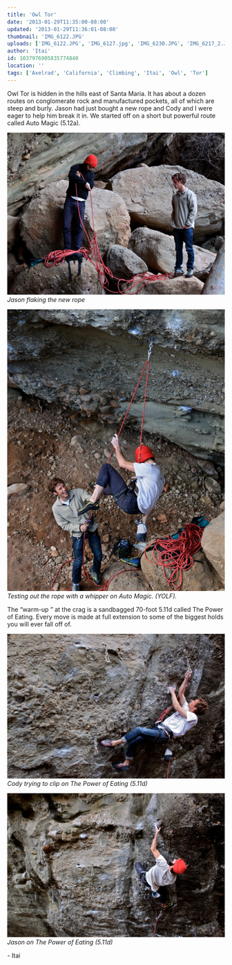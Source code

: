 ```yaml
---
title: 'Owl Tor'
date: '2013-01-29T11:35:00-08:00'
updated: '2013-01-29T11:36:01-08:00'
thumbnail: 'IMG_6122.JPG'
uploads: ['IMG_6122.JPG', 'IMG_6127.jpg', 'IMG_6230.JPG', 'IMG_6217_2.JPG']
author: 'Itai'
id: 1037976905835774840
location: ''
tags: ['Axelrad', 'California', 'Climbing', 'Itai', 'Owl', 'Tor']
---
```


Owl Tor is hidden in the hills east of Santa Maria. It has about a dozen routes on conglomerate rock and manufactured pockets, all of which are steep and burly. Jason had just bought a new rope and Cody and I were eager to help him break it in. We started off on a short but powerful route called Auto Magic (5.12a).

![image alt](uploads/IMG_6122.JPG)*Jason flaking the new rope*

![image alt](uploads/IMG_6127.jpg)*Testing out the rope with a whipper on Auto Magic. (YOLF).*

The “warm-up ” at the crag is a sandbagged 70-foot 5.11d called The Power of Eating. Every move is made at full extension to some of the biggest holds you will ever fall off of.

![image alt](uploads/IMG_6230.JPG)*Cody trying to clip on The Power of Eating (5.11d)*

![image alt](uploads/IMG_6217_2.JPG)*Jason on The Power of Eating (5.11d)*

\- Itai
